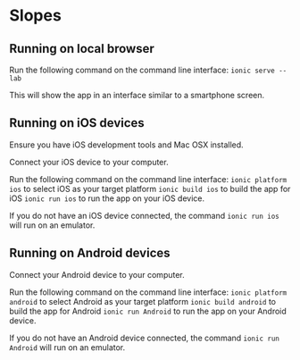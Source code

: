 # Slopes

## Running on local browser

Run the following command on the command line interface:
`ionic serve --lab`

This will show the app in an interface similar to a smartphone screen.

## Running on iOS devices

Ensure you have iOS development tools and Mac OSX installed.

Connect your iOS device to your computer.

Run the following command on the command line interface:
`ionic platform ios` to select iOS as your target platform
`ionic build ios` to build the app for iOS
`ionic run ios` to run the app on your iOS device.

If you do not have an iOS device connected, the command `ionic run ios` will run on an emulator.

## Running on Android devices

Connect your Android device to your computer.

Run the following command on the command line interface:
`ionic platform android` to select Android as your target platform
`ionic build android` to build the app for Android
`ionic run Android` to run the app on your Android device.

If you do not have an Android device connected, the command `ionic run Android` will run on an emulator.
